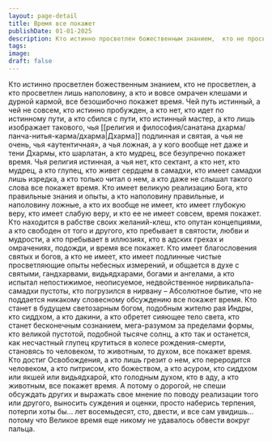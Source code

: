 ```yaml
---
layout: page-detail
title: Время все покажет
publishDate: 01-01-2025
description: Кто истинно просветлен божественным знанием,  кто не просветлен,  а кто просветлен лишь наполовину, а кто и вовсе омрачен клешами и дурной кармой,  все безошибочно покажет время.
tags:
image:
draft: false
---
```

Кто истинно просветлен божественным знанием,  кто не просветлен,  а кто просветлен лишь наполовину, а кто и вовсе омрачен клешами и дурной кармой,  все безошибочно покажет время. Чей путь истинный, а чей не совсем,  кто истинно пробужден, а кто нет,  кто идет по истинному пути, а кто сбился с пути, кто истинный мастер, а кто лишь изображает такового,  чья [[религия и философия/санатана дхарма/панча-нитья-карма/дхарма|Дхарма]] подлинная и святая, а чья не очень,  чья «аутентичная», а чья ложная,  а у кого вообще нет даже и тени Дхармы, кто шарлатан, а кто мудрец,  все безупречно покажет время. Чья религия истинная, а чья нет,  кто сектант, а кто нет,  кто мудрец, а кто глупец, кто живет сердцем в самадхи,  кто имеет самадхи лишь изредка,  а кто только читал о нем,  а кто даже не слышал такого слова все покажет время. Кто имеет великую реализацию Бога,  кто правильные знания и опыты,  а кто наполовину правильные, и наполовину ложные,  а кто их вообще не имеет, кто имеет глубокую веру,  кто имеет слабую веру,  и кто ее не имеет совсем, время покажет. Кто находится в рабстве своих желаний-клеш,  кто опутан концепциями,  а кто свободен от того и другого, кто пребывает в святости, любви и мудрости,  а кто пребывает в иллюзиях,  кто в адских грехах и омрачениях, подожди, и время все покажет. Кто имеет благословения святых и богов,  а кто не имеет, кто имеет подлинные чистые просветляющие опыты  небесных измерений,  и общается в духе с святыми, гандхарвами,  видьядхарами, богами и ангелами, а кто испытал непостижимое, неописуемое,  недвойственное нирвикальпа-самадхи пустоты,  кто погрузился в нирвану – Абсолютное бытие,  что не поддается никакому словесному обсуждению все покажет время. Кто станет в будущем светозарным богом,  подобным жителю рая Индры,  кто сиддхом, а кто дакини,  а кто обретет сияющее тело света, кто станет бесконечным сознанием,  мега-разумом за пределами формы,  кто великой пустотой, подобной тысяче солнц, а кто так и останется,  как несчастный глупец крутиться в колесе рождения-смерти,  становясь то человеком, то животным, то духом, все покажет время. Кто достиг Освобождения, а кто лишь грезит о нем,  кто переродится человеком, а кто питрисом,  кто божеством, а кто асуром, кто сиддхом или якшей или видьядхарой,  кто голодным духом, кто в аду,  а кто животным, все покажет время. А потому о дорогой, не спеши обсуждать других  и выражать свое мнение по поводу реализации того или другого,  выносить суждения и оценки, просто наберись терпения, потерпи хоты бы... лет восемьдесят, сто, двести,  и все сам увидишь... потому что Великое время  еще никому не удавалось обвести вокруг пальца.